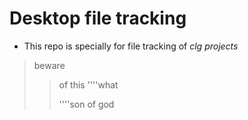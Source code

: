 # Desktop file tracking
- This repo is specially for file tracking of *clg projects*
> beware
> > of this
> > ''''what
> > 
> > ''''son of god
